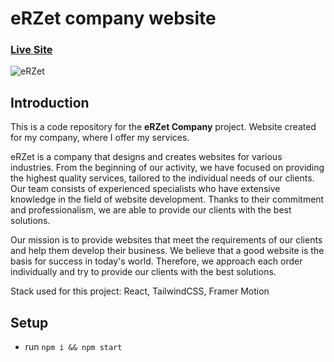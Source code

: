 # eRZet company website

### [Live Site](https://erzet.dev/)

![eRZet](https://piotr.rzadkowolski.dev/assets/proj14.webp)

## Introduction
This is a code repository for the **eRZet Company** project.
Website created for my company, where I offer my services.

eRZet is a company that designs and creates websites for various industries. From the beginning of our activity, we have focused on providing the highest quality services, tailored to the individual needs of our clients. Our team consists of experienced specialists who have extensive knowledge in the field of website development. Thanks to their commitment and professionalism, we are able to provide our clients with the best solutions.

Our mission is to provide websites that meet the requirements of our clients and help them develop their business. We believe that a good website is the basis for success in today's world. Therefore, we approach each order individually and try to provide our clients with the best solutions.

Stack used for this project: React, TailwindCSS, Framer Motion

## Setup
- run ```npm i && npm start```

